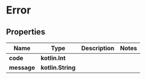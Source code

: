 
# Error

## Properties
Name | Type | Description | Notes
------------ | ------------- | ------------- | -------------
**code** | **kotlin.Int** |  | 
**message** | **kotlin.String** |  | 



